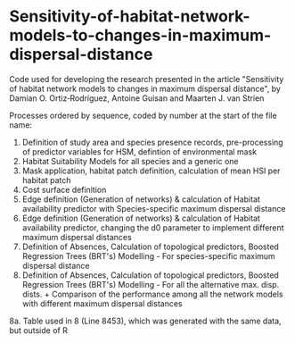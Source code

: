 # Sensitivity-of-habitat-network-models-to-changes-in-maximum-dispersal-distance
Code used for developing the research presented in the article "Sensitivity of habitat network models to changes in maximum dispersal distance", by Damian O. Ortiz‐Rodríguez, Antoine Guisan and Maarten J. van Strien

Processes ordered by sequence, coded by number at the start of the file name:

1. Definition of study area and species presence records, pre-processing of predictor variables for HSM, defintion of environmental mask
2. Habitat Suitability Models for all species and a generic one
3.  Mask application, habitat patch definition, calculation of mean HSI per habitat patch
4.  Cost surface definition
5.  Edge definition (Generation of networks) & calculation of Habitat availability predictor with Species-specific maximum dispersal distance
6.  Edge definition (Generation of networks) & calculation of Habitat availability predictor, changing the d0 parameter to implement different maximum dispersal distances
7.  Definition of Absences, Calculation of topological predictors, Boosted Regression Trees (BRT's) Modelling - For species-specific maximum dispersal distance
8.  Definition of Absences, Calculation of topological predictors, Boosted Regression Trees (BRT's) Modelling - For all the alternative max. disp. dists. +  Comparison of the performance among all the network models with different maximum dispersal distances

8a. Table used in 8 (Line 8453), which was generated with the same data, but outside of R   

